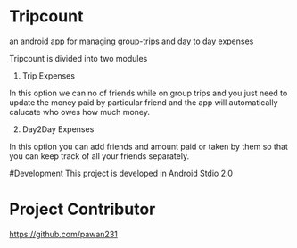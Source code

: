 # Tripcount
an android app for managing group-trips and day to day expenses

Tripcount is divided into two modules

1. Trip Expenses
 
In this option we can no of friends while on group trips and you just need to update the money paid by particular friend and the app will automatically calucate who owes how much money.

2. Day2Day Expenses

In this option you can add friends and amount paid or taken by them so that you can keep track of all your friends separately.

#Development
This project is developed in Android Stdio 2.0

# Project Contributor
https://github.com/pawan231 

